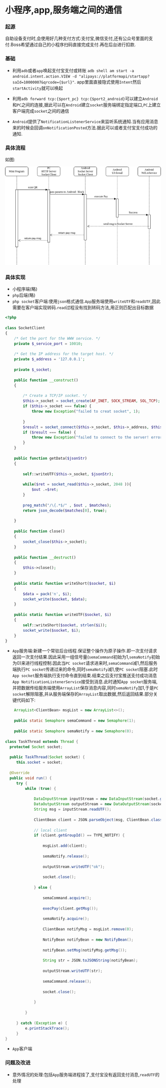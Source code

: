 # 小程序,app,服务端之间的通信

### 起源
自助设备支付时,会使用好几种支付方式:支付宝,微信支付,还有公众号里面的支付.Boss希望通过自己的小程序扫码直接完成支付.再在后台进行扣款.

### 基础
- 利用`adb`或者`app`唤起支付宝支付或转账 `adb shell am start -a android.intent.action.VIEW -d "alipays://platformapi/startapp?saId=10000007&qrcode={$url}"`. app里面直接隐式使用`Intent`然后`startActivity`就可以唤起

- 利用`adb forward tcp:{$port_pc} tcp:{$port2_android}`可以建立`Android`和`PC`之间的连接,据此可以在`Android`建立`socket`服务端绑定指定端口,`PC`上建立客户端完成`socket`之间的通信

- `Android`提供了`NotificationListenerService`来监听系统通知.当有应用消息来的时候会回调`onNotificationPosted`方法.据此可以或者支付宝支付成功的通知.

### 具体流程
如图:

![小程序,服务器,Android设备支付生命周期](img/pay_life_circle.png/)

### 具体实现

- 小程序端(略)
- `php`后端(略)
- `php socket`客户端:使用`json`格式通信.`App`服务端使用`writeUTF`和`readUTF`,因此需要在客户端实现转码.`read`过程没有找到转码方法,用正则匹配出目标数据

```php
<?php

class SocketClient
{
    /* Get the port for the WWW service. */
    private $_service_port = 10010;

	/* Get the IP address for the target host. */
    private $_address = '127.0.0.1';

    private $_socket;

    public function __construct()
    {

        /* Create a TCP/IP socket. */
        $this->_socket = socket_create(AF_INET, SOCK_STREAM, SOL_TCP);
        if ($this->_socket === false) {
            throw new Exception("failed to creat socket", 1);

        }
        $result = socket_connect($this->_socket, $this->_address, $this->_service_port);
        if ($result === false) {
            throw new Exception("failed to connect to the server! error:" . socket_strerror(socket_last_error($this->_socket)) , 2);
        }
    }

    public function getData($jsonStr)
    {

        self::writeUTF($this->_socket, $jsonStr);

        while($ret = socket_read($this->_socket, 2048 )){
            $out .=$ret;
        }
        
        preg_match("/\{.*$/" , $out , $matches);
        return json_decode($matches[0], true);

    }

    public function close()
    {
        socket_close($this->_socket);
    }

    public function __destruct()
    {
        $this->close();
    }

    public static function writeShort($socket, $i)
    {
        $data = pack('n', $i);
        socket_write($socket, $data);
    }

    public static function writeUTF($socket, $i)
    {
        self::writeShort($socket, strlen($i));
        socket_write($socket, $i);
    }
}
```

- `App`服务端:新建一个常驻后台线程.保证整个操作为原子操作.即一次支付请求返回一次支付结果.因此采用一组信号量(`semaCommand`初始为1,`semaNotify`初始为0)来进行线程控制.因此当`PC socket`请求进来时,`semaCommand`减1,然后服务端执行`PC socket`传递过来的命令,同时`semaNotify`减1,使`PC socket`阻塞.此时`App socket`服务端执行支付命令直到结束.结束之后支付宝推送支付成功消息`App NotificationListenerService`接受到消息.此时通知`App socket`服务端,并把数据传给服务端使用`ArrayList`保存消息内容,同时`semaNotify`加1,于是`PC socket`解除阻塞,并从服务端保存的`ArrayList`取出数据,然后返回结果.部分关键代码如下:

```java
  	ArrayList<ClientBean> msgList = new ArrayList<>();

    public static Semaphore semaCommand = new Semaphore(1);

    public static Semaphore semaNotify = new Semaphore(0);

class TaskThread extends Thread {
  protected Socket socket;

  public TaskThread(Socket socket) {
     this.socket = socket;
  
  @Override
  public void run() {
     try {
         while (true) {

             DataInputStream inputStream = new DataInputStream(socket.getInputStream());
             DataOutputStream outputStream = new DataOutputStream(socket.getOutputStream());
             String msg = inputStream.readUTF();

             ClientBean client = JSON.parseObject(msg, ClientBean.class);

             // local client
             if (client.getGroupId() == TYPE_NOTIFY) {

                 msgList.add(client);

                 semaNotify.release();

                 outputStream.writeUTF("ok");

                 socket.close();

             } else {

                 semaCommand.acquire();

                 execPay(client.getMsg());

                 semaNotify.acquire();

                 ClientBean notifyMsg = msgList.remove(0);

                 NotifyBean notifyBean = new NotifyBean();

                 notifyBean.setMsg(notifyMsg.getMsg());

                 String str = JSON.toJSONString(notifyBean);

                 outputStream.writeUTF(str);

                 semaCommand.release();

                 socket.close();

             }

         }

     } catch (Exception e) {
         e.printStackTrace();
     }
}
```

- `App`客户端


### 问题及改进
- 意外情况的处理:包括`App`服务端进程挂了,支付宝没有返回支付消息,`readUTF`的处理